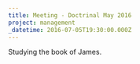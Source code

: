 ```yaml
---
title: Meeting - Doctrinal May 2016
project: management
_datetime: 2016-07-05T19:30:00.000Z
---
```

Studying the book of James.